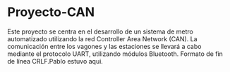 # Proyecto-CAN
Este proyecto se centra en el desarrollo de un sistema de metro automatizado utilizando la red Controller Area Network (CAN). La comunicación entre los vagones y las estaciones se llevará a cabo mediante el protocolo UART, utilizando módulos Bluetooth.
Formato de fin de línea CRLF.Pablo estuvo aqui.
